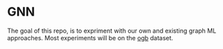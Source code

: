 # GNN
The goal of this repo, is to expriment with our own and existing graph ML approaches. Most experiments will be on the [ogb](https://ogb.stanford.edu/) dataset.
